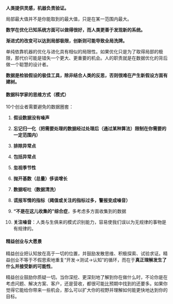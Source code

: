 **人类提供灵感，机器负责验证。**

局部最大值并不是你能取到的最大值，只是在某一范围内最大。

**数学在优化已知系统方面可以做得很好，而人类更善于发现新的系统。**

**渐进式的改变可以达到局部极限，创新则可能导致全局洗牌。**

单纯依靠机器的优化与进化具有相似的局限性。如果优化只是为了取得局部的极限，那代价可能是错失一个更大、更重要的机会。人的职责就是在数据优化的背后做一个聪慧的设计者。

**数据是检验假设的极佳工具，除非结合人类的反思，否则很难在产生新假设方面有建树。**

#### 数据科学家的思维方式（模式）

10个创业者需要避免的数据圈套：

1. **假设数据没有噪声**

2. **忘记归一化（把需要处理的数据经过处理后（通过某种算法）限制在你需要的一定范围内）**

3. **排除异常点**

4. **包括异常点**

5. **忽视季节性**

6. **抛开基数（总量）侈谈增长**

7. **数据呕吐（数据清洗）**

8. **谎报军情的指标（阈值或关注的指标过多，警报变成噪音）**

9. **“不是在这儿收集的”综合症**，多考虑多方面收集到的数据

10. **关注噪音**：人类与生俱来的模式识别能力，容易使我们误以为无规律的事物是有规律的。

#### 精益创业与大愿景

精益创业把认知放在高于一切的位置，并鼓励发散思维、积极探索、试验求证。精益创业不等于不假思索地重复“开发→测试→认知”的循环，而在于**真正理解发生了什么并接受新的可能性**。

精益创业鼓励你质疑一切。当你深挖、更深刻地了解到你在做什么时，不论你是在考虑问题、解决方案、客户，还是营收，都很可能比预期中找到的还要多。如果你觉得它能给你带来一些机会，那么可以扩大你的视野并理解如何能更快地达到你的目标。
